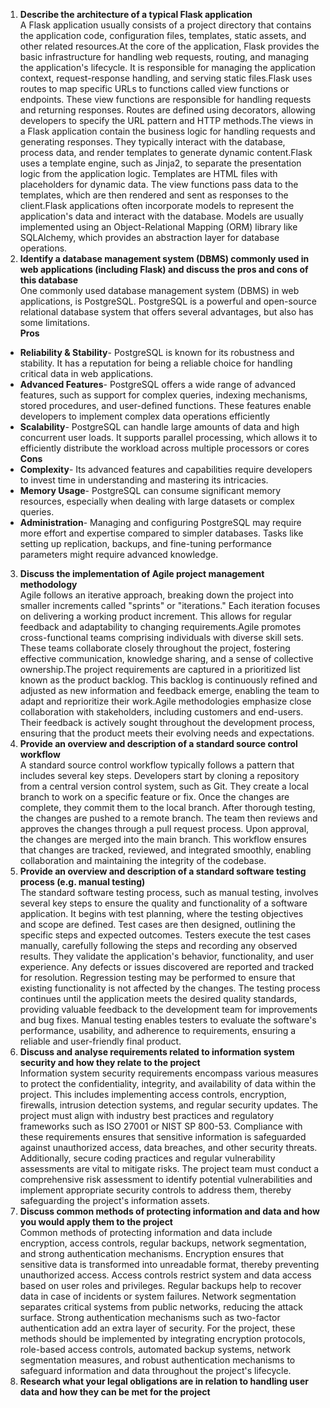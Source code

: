 1. **Describe the architecture of a typical Flask application**  
A Flask application usually consists of a project directory that contains the application code, configuration files, templates, static assets, and other related resources.At the core of the application, Flask provides the basic infrastructure for handling web requests, routing, and managing the application's lifecycle. It is responsible for managing the application context, request-response handling, and serving static files.Flask uses routes to map specific URLs to functions called view functions or endpoints. These view functions are responsible for handling requests and returning responses. Routes are defined using decorators, allowing developers to specify the URL pattern and HTTP methods.The views in a Flask application contain the business logic for handling requests and generating responses. They typically interact with the database, process data, and render templates to generate dynamic content.Flask uses a template engine, such as Jinja2, to separate the presentation logic from the application logic. Templates are HTML files with placeholders for dynamic data. The view functions pass data to the templates, which are then rendered and sent as responses to the client.Flask applications often incorporate models to represent the application's data and interact with the database. Models are usually implemented using an Object-Relational Mapping (ORM) library like SQLAlchemy, which provides an abstraction layer for database operations.  
2. **Identify a database management system (DBMS) commonly used in web applications (including Flask) and discuss the pros and cons of this database**  
One commonly used database management system (DBMS) in web applications, is PostgreSQL. PostgreSQL is a powerful and open-source relational database system that offers several advantages, but also has some limitations.  
**Pros**  
- **Reliability & Stability**- PostgreSQL is known for its robustness and stability. It has a reputation for being a reliable choice for handling critical data in web applications.  
- **Advanced Features**- PostgreSQL offers a wide range of advanced features, such as support for complex queries, indexing mechanisms, stored procedures, and user-defined functions. These features enable developers to implement complex data operations efficiently  
- **Scalability**- PostgreSQL can handle large amounts of data and high concurrent user loads. It supports parallel processing, which allows it to efficiently distribute the workload across multiple processors or cores  
**Cons**  
- **Complexity**- Its advanced features and capabilities require developers to invest time in understanding and mastering its intricacies.  
- **Memory Usage**- PostgreSQL can consume significant memory resources, especially when dealing with large datasets or complex queries.  
- **Administration**- Managing and configuring PostgreSQL may require more effort and expertise compared to simpler databases. Tasks like setting up replication, backups, and fine-tuning performance parameters might require advanced knowledge. 
3. **Discuss the implementation of Agile project management methodology**  
Agile follows an iterative approach, breaking down the project into smaller increments called "sprints" or "iterations." Each iteration focuses on delivering a working product increment. This allows for regular feedback and adaptability to changing requirements.Agile promotes cross-functional teams comprising individuals with diverse skill sets. These teams collaborate closely throughout the project, fostering effective communication, knowledge sharing, and a sense of collective ownership.The project requirements are captured in a prioritized list known as the product backlog. This backlog is continuously refined and adjusted as new information and feedback emerge, enabling the team to adapt and reprioritize their work.Agile methodologies emphasize close collaboration with stakeholders, including customers and end-users. Their feedback is actively sought throughout the development process, ensuring that the product meets their evolving needs and expectations.  
4. **Provide an overview and description of a standard source control workflow**  
A standard source control workflow typically follows a pattern that includes several key steps. Developers start by cloning a repository from a central version control system, such as Git. They create a local branch to work on a specific feature or fix. Once the changes are complete, they commit them to the local branch. After thorough testing, the changes are pushed to a remote branch. The team then reviews and approves the changes through a pull request process. Upon approval, the changes are merged into the main branch. This workflow ensures that changes are tracked, reviewed, and integrated smoothly, enabling collaboration and maintaining the integrity of the codebase.  
5. **Provide an overview and description of a standard software testing process (e.g. manual testing)**  
The standard software testing process, such as manual testing, involves several key steps to ensure the quality and functionality of a software application. It begins with test planning, where the testing objectives and scope are defined. Test cases are then designed, outlining the specific steps and expected outcomes. Testers execute the test cases manually, carefully following the steps and recording any observed results. They validate the application's behavior, functionality, and user experience. Any defects or issues discovered are reported and tracked for resolution. Regression testing may be performed to ensure that existing functionality is not affected by the changes. The testing process continues until the application meets the desired quality standards, providing valuable feedback to the development team for improvements and bug fixes. Manual testing enables testers to evaluate the software's performance, usability, and adherence to requirements, ensuring a reliable and user-friendly final product.  
6. **Discuss and analyse requirements related to information system security and how they relate to the project**  
Information system security requirements encompass various measures to protect the confidentiality, integrity, and availability of data within the project. This includes implementing access controls, encryption, firewalls, intrusion detection systems, and regular security updates. The project must align with industry best practices and regulatory frameworks such as ISO 27001 or NIST SP 800-53. Compliance with these requirements ensures that sensitive information is safeguarded against unauthorized access, data breaches, and other security threats. Additionally, secure coding practices and regular vulnerability assessments are vital to mitigate risks. The project team must conduct a comprehensive risk assessment to identify potential vulnerabilities and implement appropriate security controls to address them, thereby safeguarding the project's information assets.  
7. **Discuss common methods of protecting information and data and how you would apply them to the project**  
Common methods of protecting information and data include encryption, access controls, regular backups, network segmentation, and strong authentication mechanisms. Encryption ensures that sensitive data is transformed into unreadable format, thereby preventing unauthorized access. Access controls restrict system and data access based on user roles and privileges. Regular backups help to recover data in case of incidents or system failures. Network segmentation separates critical systems from public networks, reducing the attack surface. Strong authentication mechanisms such as two-factor authentication add an extra layer of security. For the project, these methods should be implemented by integrating encryption protocols, role-based access controls, automated backup systems, network segmentation measures, and robust authentication mechanisms to safeguard information and data throughout the project's lifecycle.  
8. **Research what your legal obligations are in relation to handling user data and how they can be met for the project**  